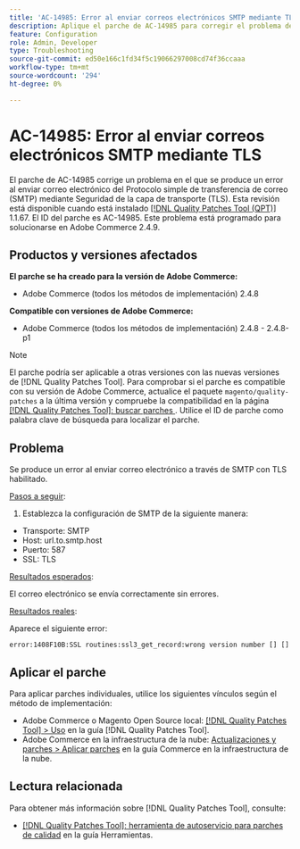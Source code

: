 ```yaml
---
title: 'AC-14985: Error al enviar correos electrónicos SMTP mediante TLS'
description: Aplique el parche de AC-14985 para corregir el problema de Adobe Commerce donde se produce un error al enviar correo electrónico del Protocolo simple de transferencia de correo (SMTP) mediante Seguridad de la capa de transporte (TLS).
feature: Configuration
role: Admin, Developer
type: Troubleshooting
source-git-commit: ed50e166c1fd34f5c19066297008cd74f36ccaaa
workflow-type: tm+mt
source-wordcount: '294'
ht-degree: 0%

---
```



# AC-14985: Error al enviar correos electrónicos SMTP mediante TLS

El parche de AC-14985 corrige un problema en el que se produce un error al enviar correo electrónico del Protocolo simple de transferencia de correo (SMTP) mediante Seguridad de la capa de transporte (TLS). Esta revisión está disponible cuando está instalado [[!DNL Quality Patches Tool (QPT)]](/help/tools/quality-patches-tool/quality-patches-tool-to-self-serve-quality-patches.md) 1.1.67. El ID del parche es AC-14985. Este problema está programado para solucionarse en Adobe Commerce 2.4.9.

## Productos y versiones afectados

**El parche se ha creado para la versión de Adobe Commerce:**

* Adobe Commerce (todos los métodos de implementación) 2.4.8

**Compatible con versiones de Adobe Commerce:**

* Adobe Commerce (todos los métodos de implementación) 2.4.8 - 2.4.8-p1

>[!NOTE]
>
>El parche podría ser aplicable a otras versiones con las nuevas versiones de [!DNL Quality Patches Tool]. Para comprobar si el parche es compatible con su versión de Adobe Commerce, actualice el paquete `magento/quality-patches` a la última versión y compruebe la compatibilidad en la página [[!DNL Quality Patches Tool]: buscar parches ](https://experienceleague.adobe.com/tools/commerce-quality-patches/index.html). Utilice el ID de parche como palabra clave de búsqueda para localizar el parche.

## Problema

Se produce un error al enviar correo electrónico a través de SMTP con TLS habilitado.

<u>Pasos a seguir</u>:

1. Establezca la configuración de SMTP de la siguiente manera:
* Transporte: SMTP
* Host: url.to.smtp.host
* Puerto: 587
* SSL: TLS

<u>Resultados esperados</u>:

El correo electrónico se envía correctamente sin errores.

<u>Resultados reales</u>:

Aparece el siguiente error:

```
error:1408F10B:SSL routines:ssl3_get_record:wrong version number [] []
```

## Aplicar el parche

Para aplicar parches individuales, utilice los siguientes vínculos según el método de implementación:

* Adobe Commerce o Magento Open Source local: [[!DNL Quality Patches Tool] > Uso](/help/tools/quality-patches-tool/usage.md) en la guía [!DNL Quality Patches Tool].
* Adobe Commerce en la infraestructura de la nube: [Actualizaciones y parches > Aplicar parches](https://experienceleague.adobe.com/docs/commerce-cloud-service/user-guide/develop/upgrade/apply-patches.html) en la guía Commerce en la infraestructura de la nube.

## Lectura relacionada

Para obtener más información sobre [!DNL Quality Patches Tool], consulte:

* [[!DNL Quality Patches Tool]: herramienta de autoservicio para parches de calidad](/help/tools/quality-patches-tool/quality-patches-tool-to-self-serve-quality-patches.md) en la guía Herramientas.
